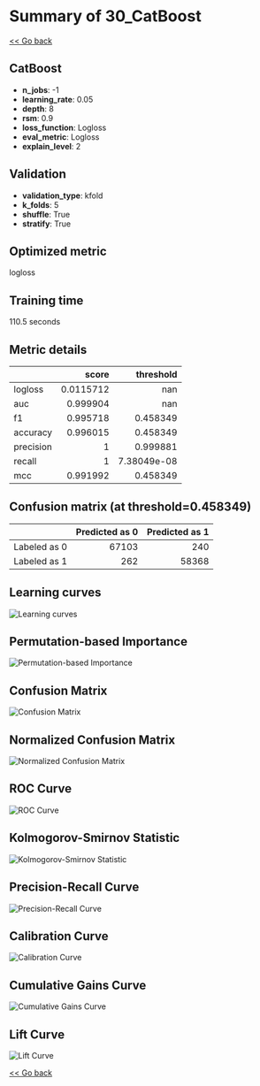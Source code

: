 # Summary of 30_CatBoost

[<< Go back](../README.md)


## CatBoost
- **n_jobs**: -1
- **learning_rate**: 0.05
- **depth**: 8
- **rsm**: 0.9
- **loss_function**: Logloss
- **eval_metric**: Logloss
- **explain_level**: 2

## Validation
 - **validation_type**: kfold
 - **k_folds**: 5
 - **shuffle**: True
 - **stratify**: True

## Optimized metric
logloss

## Training time

110.5 seconds

## Metric details
|           |     score |     threshold |
|:----------|----------:|--------------:|
| logloss   | 0.0115712 | nan           |
| auc       | 0.999904  | nan           |
| f1        | 0.995718  |   0.458349    |
| accuracy  | 0.996015  |   0.458349    |
| precision | 1         |   0.999881    |
| recall    | 1         |   7.38049e-08 |
| mcc       | 0.991992  |   0.458349    |


## Confusion matrix (at threshold=0.458349)
|              |   Predicted as 0 |   Predicted as 1 |
|:-------------|-----------------:|-----------------:|
| Labeled as 0 |            67103 |              240 |
| Labeled as 1 |              262 |            58368 |

## Learning curves
![Learning curves](learning_curves.png)

## Permutation-based Importance
![Permutation-based Importance](permutation_importance.png)
## Confusion Matrix

![Confusion Matrix](confusion_matrix.png)


## Normalized Confusion Matrix

![Normalized Confusion Matrix](confusion_matrix_normalized.png)


## ROC Curve

![ROC Curve](roc_curve.png)


## Kolmogorov-Smirnov Statistic

![Kolmogorov-Smirnov Statistic](ks_statistic.png)


## Precision-Recall Curve

![Precision-Recall Curve](precision_recall_curve.png)


## Calibration Curve

![Calibration Curve](calibration_curve_curve.png)


## Cumulative Gains Curve

![Cumulative Gains Curve](cumulative_gains_curve.png)


## Lift Curve

![Lift Curve](lift_curve.png)



[<< Go back](../README.md)
